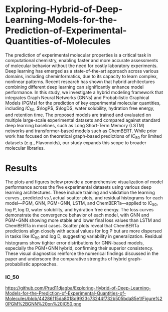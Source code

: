 # Exploring-Hybrid-of-Deep-Learning-Models-for-the-Prediction-of-Experimental-Quantities-of-Molecules
The prediction of experimental molecular properties is a critical task in computational chemistry, enabling faster and more accurate assessments of molecular behavior without the need for costly laboratory experiments. Deep learning has emerged as a state-of-the-art approach across various domains, including cheminformatics, due to its capacity to learn complex, nonlinear patterns. Recent research has shown that hybrid architectures combining different deep learning  can significantly enhance model performance. In this study, we investigate a hybrid modeling framework that integrates Graph Neural Networks (GNNs) and Probabilistic Graphical Models (PGMs) for the prediction of key experimental molecular quantities, including $IC_{50}$, $\logP$, $\logD$, water solubility, hydration free energy, and retention time. The proposed models are trained and evaluated on multiple large-scale experimental datasets and compared against standard deep learning baselines, such as Long Short-Term Memory (LSTM) networks and transformer-based models such as ChemBERT. While prior work has focused on theoretical graph-based predictions of $IC_{50}$​ for limited datasets (e.g., Flavonoids), our study expands this scope to broader molecular libraries.




# Results

The plots and figures below provide a comprehensive visualization of model performance across the five experimental datasets using various deep learning architectures. These include training and validation the learning curves , predicted vs.\ actual scatter plots, and residual histograms for each model—PGM, GNN, PGM+GNN, LSTM, and ChemBERTa—applied to IC$_{50}$, log P, log D, water solubility, and hydration free energy. The loss curves demonstrate the convergence behavior of each model, with GNN and PGM+GNN showing more stable and lower final loss values than LSTM and ChemBERTa in most cases. Scatter plots reveal that ChemBERTa predictions align closely with actual values for log P but are more dispersed in tasks like IC$_{50}$ and log D, suggesting variability in generalization. Residual histograms show tighter error distributions for GNN-based models, especially the PGM+GNN hybrid, confirming their superior consistency. These visual diagnostics reinforce the numerical findings discussed in the paper and underscore the comparative strengths of hybrid graph-probabilistic approaches.




### IC_50
https://github.com/Prud11djagba/Exploring-Hybrid-of-Deep-Learning-Models-for-the-Prediction-of-Experimental-Quantities-of-Molecules/blob/44286115da8018d9923c73244f732b505bda85e1/Figure%20PGM%2BGNN%20on%20IC50.png



















